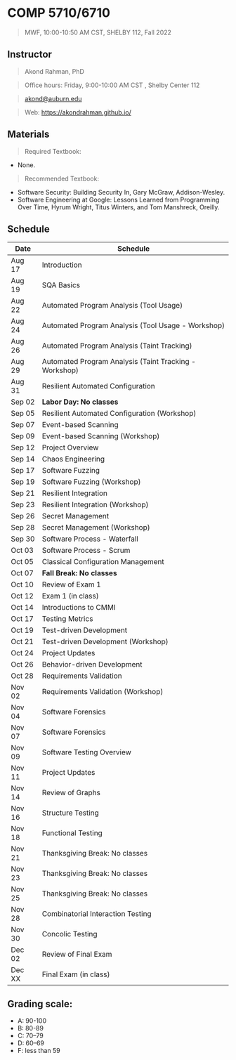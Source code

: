 # COMP 5710/6710 
> MWF, 10:00-10:50 AM CST, SHELBY 112, Fall 2022

## Instructor 

> Akond Rahman, PhD 

> Office hours: Friday, 9:00-10:00 AM CST , Shelby Center 112 

> akond@auburn.edu 

> Web: https://akondrahman.github.io/ 




## Materials 

> Required Textbook: 
- None. 

> Recommended Textbook:  
- Software Security: Building Security In, Gary McGraw, Addison-Wesley.    
- Software Engineering at Google: Lessons Learned from Programming Over Time, Hyrum Wright, Titus Winters, and Tom Manshreck, Oreilly.    



## Schedule 


| Date    |  Schedule                                              |
|---------|--------------------------------------------------------|
| Aug 17  | Introduction                                           |
| Aug 19  | SQA Basics                                             |
| Aug 22  | Automated Program Analysis  (Tool Usage)               |
| Aug 24  | Automated Program Analysis  (Tool Usage - Workshop)    |
| Aug 26  | Automated Program Analysis  (Taint Tracking)           |
| Aug 29  | Automated Program Analysis  (Taint Tracking - Workshop)|
| Aug 31  | Resilient Automated Configuration                      |
| Sep 02  | **Labor Day: No classes**                              |
| Sep 05  | Resilient Automated Configuration  (Workshop)          |
| Sep 07  | Event-based Scanning                                   |
| Sep 09  | Event-based Scanning  (Workshop)                       |
| Sep 12  | Project Overview                                       |
| Sep 14  | Chaos Engineering                                      |
| Sep 17  | Software Fuzzing                                       |
| Sep 19  | Software Fuzzing  (Workshop)                           |
| Sep 21  | Resilient Integration                                  |
| Sep 23  | Resilient Integration    (Workshop)                    |
| Sep 26  | Secret Management                                      |
| Sep 28  | Secret Management   (Workshop)                         |  
| Sep 30  | Software Process - Waterfall                           |                                             
| Oct 03  | Software Process - Scrum                               |                 
| Oct 05  | Classical Configuration Management                     |
| Oct 07  | **Fall Break: No classes**                             |
| Oct 10  | Review of Exam 1                                       |
| Oct 12  | Exam 1 (in class)                                      |
| Oct 14  | Introductions to CMMI                                  |
| Oct 17  | Testing Metrics                                        |
| Oct 19  | Test-driven Development                                |
| Oct 21  | Test-driven Development   (Workshop)                   |    
| Oct 24  | Project Updates                                        |
| Oct 26  | Behavior-driven Development                            |
| Oct 28  | Requirements Validation                                |
| Nov 02  | Requirements Validation   (Workshop)                   |
| Nov 04  | Software Forensics                                     |
| Nov 07  | Software Forensics                                     |
| Nov 09  | Software Testing Overview                              |
| Nov 11  | Project Updates                                        |
| Nov 14  | Review of Graphs                                       |
| Nov 16  | Structure Testing                                      |
| Nov 18  | Functional Testing                                     |
| Nov 21  | Thanksgiving Break: No classes                         |
| Nov 23  | Thanksgiving Break: No classes                         |
| Nov 25  | Thanksgiving Break: No classes                         |
| Nov 28  | Combinatorial Interaction Testing                      |
| Nov 30  | Concolic Testing                                       |
| Dec 02  | Review of Final Exam                                   |
| Dec XX  | Final Exam (in class)                                  |

 


## Grading scale: 
  - A: 90-100 
  - B: 80-89 
  - C: 70–79 
  - D: 60–69
  - F: less than 59



